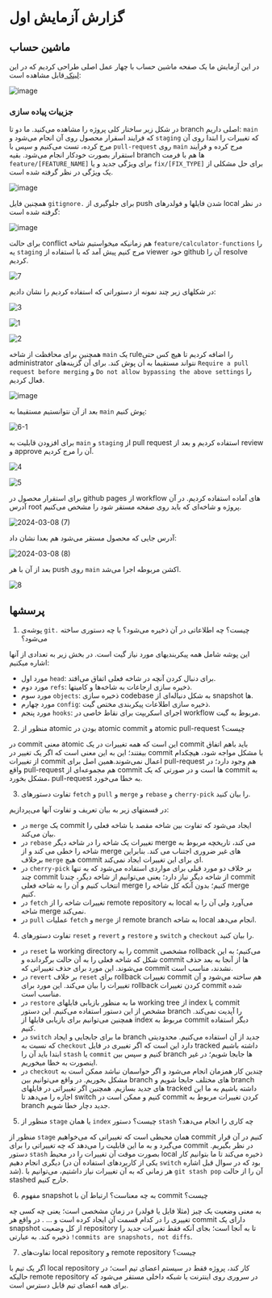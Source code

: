 # گزارش آزمایش اول

## ماشین حساب
در این آزمایش ما یک صفحه ماشین حساب با چهار عمل اصلی طراحی کردیم که در این 
<a href="https://software-engineering-laboratory-sharif.github.io/SE-Lab-1"> لینک </a>
قابل مشاهده است:

![image](https://github.com/Software-Engineering-Laboratory-Sharif/SE-Lab-1/assets/59170401/b599fe08-32d3-4529-8079-5d32d26ccd1f)

### جزییات پیاده سازی

در شکل زیر ساختار کلی پروژه را مشاهده می‌کنید. ما دو تا branch اصلی داریم: `main` که فرایند اسقرار محصول روی آن انجام می‌شود و `staging` که تغییرات را ابتدا روی آن مرج کرده، تست می‌کنیم و سپس با `pull-request` روی `main` مرج کرده و فرایند استقرار بصورت خودکار انجام می‌شود. بقیه branch ها هم با فرمت `feature/[FEATURE_NAME]` برای ویژگی جدید و یا `fix/[FIX_TYPE]` برای حل مشکلی از یک ویژگی در نظر گرفته شده است.

![image](https://github.com/Software-Engineering-Laboratory-Sharif/SE-Lab-1/assets/59170401/0dddd3f7-7a50-4458-9924-e36b11282a3a)

همچنین فایل `gitignore.` برای جلوگیری از push شدن فایلها و فولدرهای local در نظر گرفته شده است:

![image](https://github.com/Software-Engineering-Laboratory-Sharif/SE-Lab-1/assets/59170401/fc4dc668-52a0-4a66-a06a-0a5f1b803da5)

برای حالت conflict هم زمانیکه میخواستیم شاخه `feature/calculator-functions` را یه `staging` مرج کنیم پیش آمد که با استفاده از viewer خود github آن را resolve کردیم.

![7](https://github.com/Software-Engineering-Laboratory-Sharif/SE-Lab-1/assets/59170401/3ac85a67-6c6e-468c-8be0-0087fe12fd94)

در شکلهای زیر چند نمونه از دستوراتی که استفاده کردیم را نشان دادیم:

![3](https://github.com/Software-Engineering-Laboratory-Sharif/SE-Lab-1/assets/59170401/010ecee3-e73a-4acb-b65f-7bf1dbfde755)

![1](https://github.com/Software-Engineering-Laboratory-Sharif/SE-Lab-1/assets/59170401/6c559467-ec1a-4fc0-bfb7-e3b49305022a)

![2](https://github.com/Software-Engineering-Laboratory-Sharif/SE-Lab-1/assets/59170401/d4325573-069c-43dc-8832-df3a92f2888d)

همچنین برای محافظت از شاخه `main` یک rule‌را اضافه کردیم تا هیچ کس حتی administrator نتواند مستقیما به آن پوش کند.
برای آن گزینه‌های `Require a pull request before merging` و `Do not allow bypassing the above settings` را فعال کردیم.

![image](https://github.com/Software-Engineering-Laboratory-Sharif/SE-Lab-1/assets/59170401/325a43d3-839e-4ae3-a7c8-5973d96c62bb)

بعد از آن نتوانستیم مستقیما به `main` پوش کنیم:

![6-1](https://github.com/Software-Engineering-Laboratory-Sharif/SE-Lab-1/assets/59170401/ae4d34a8-86cd-411d-b5be-1edb0e629df3)

برای افزودن قابلیت به `main` و `staging` از pull request استفاده کردیم و بعد از review و approve آن را مرج کردیم.

![4](https://github.com/Software-Engineering-Laboratory-Sharif/SE-Lab-1/assets/59170401/33032f92-6b2a-4b82-8947-9b9bde98ac00)

![5](https://github.com/Software-Engineering-Laboratory-Sharif/SE-Lab-1/assets/59170401/644364e0-6959-4c7a-a2aa-5fbe68a24c18)

برای استقرار محصول در github pages از workflow های آماده استفاده کردیم. در آن آدرس root پروژه و شاخه‌ای که باید روی صفحه مستقر شود را مشخص می‌کنیم.

![2024-03-08 (7)](https://github.com/Software-Engineering-Laboratory-Sharif/SE-Lab-1/assets/59170401/56f0aa52-4716-4e85-bc14-80248fa72e23)

آدرس جایی که محصول مستقر می‌شود هم بعدا نشان داد:

![2024-03-08 (8)](https://github.com/Software-Engineering-Laboratory-Sharif/SE-Lab-1/assets/59170401/b8676153-3685-4189-a96d-ea69519e7a4b)

بعد از آن با هر push روی `main` اکشن مربوطه اجرا می‌شد.

![8](https://github.com/Software-Engineering-Laboratory-Sharif/SE-Lab-1/assets/59170401/800c1136-c5be-4b45-a658-b41cf28376d6)


## پرسشها
1. پوشه‌ی `git.` چیست؟ چه اطلاعاتی در آن ذخیره می‌شود؟ با چه دستوری ساخته می‌شود؟

این پوشه شامل همه پیکربندیهای مورد نیاز گیت است. در بخش زیر به تعدادی از آنها اشاره میکنیم:

- مورد اول `head`: برای دنبال کردن آنچه در شاخه فعلی اتفاق می‌افتد.
- مورد دوم `refs`: ذخیره سازی ارجاعات به شاخه‌ها و کامیتها.
- مورد سوم `objects`: ذخیره سازی codebase به شکل دنباله‌ای از snapshot ها.
- مورد چهارم `config`: ذخیره سازی اطلاعات پیکربندی مختص گیت.
- مورد پنجم `hooks`: اجرای اسکریپت برای نقاط خاصی در workflow مربوط به گیت.
<div dir="rtl">

</div>
 
2. منظور از atomic بودن در atomic commit و atomic pull-request چیست؟

در commit معنی atomic این است که همه تغییرات در یک commit باید باهم اتفاق بیفتند؛ این به این معنی است که اگر یک تغییر در commit با مشکل مواجه شود، هیچکدام از تغییرات commit اعمال نمی‌شوند.همین اصل برای pull-request هم وجود دارد؛ در واقع pull-request هم مجموعه‌ای از commit ها است و در صورتی که یک commit به مشکل بخورد، pull-request به خطا می‌خورد.

3. تفاوت دستورهای `fetch` و `pull` و `merge` و `rebase` و `cherry-pick` را بیان کنید.

در قسمتهای زیر به بیان تعریف و تفاوت آنها می‌پردازیم:
- در `merge` یک commit ایجاد می‌شود که تفاوت بین شاخه مقصد با شاخه فعلی را بیان می‌کند.
- در `rebase` تغییرات یک شاخه را در شاخه دیگر merge می کند، تاریخچه مربوط به شاخه را خطی می کند و از merge های غیر ضروری اجتناب می کند. بنابراین برخلاف `merge` هیچ commit ای برای این تغییرات ایجاد نمی‌کند.
- در `cherry-pick` بر خلاف دو مورد قبلی برای مواردی استفاده می‌شود که به تنها چند commit از شاخه دیگر نیاز دارد؛ یعنی می‌توانیم از شاخه دیگر، چندتا commit انتخاب کنیم و آن را به شاخه فعلی merge کنیم؛ بدون آنکه کل شاخه را merge کنیم.
- در `fetch` تغییرات شاخه را از remote repository به local می‌آورد ولی آن را به شاخه merge نمی‌کند.
- در `pull` عملیات `fetch` و `merge` از remote branch به شاخه local انجام می‌دهد.

4. تفاوت دستورهای `reset` و `revert` و `restore` و `switch` و `checkout` را بیان کنید.

- در `reset` ما working directory را به commit مشخصی rollback می‌کنیم؛ به این شکل که شاخه فعلی را به آن حالت برگردانده و commit ها از آنجا به بعد حذف می‌شوند. این مورد برای حذف تغییراتی که commit نشدند، مناسب است.
- در `revert` بر خلاف `reset` برای rollback تغییرات commit هم ساخته می‌شود و آن تغییرات را بیان می‌کند. این مورد برای rollback کردن تغییرات commit شده مناسب است.
- در `restore` ما به منظور بازیابی فایلهای working tree از index یا commit مشخص از این دستور استفاده می‌کنیم. این دستور branch را آپدیت نمی‌کند. همچنین می‌توانیم برای بازیابی فایلها از index مربوط به commit دیگر استفاده کنیم.
- در `switch` ما برای جابجایی و ایجاد branch جدید از آن استفاده می‌کنیم. محدودیتی که نسبت به `checkout` دارد این است که اگر تغییری در فایل tracked داشته باشیم ابتدا باید آن را `stash` یا `commit` کنیم و سپس بین branch ها جابجا شویم؛ در غیر اینصورت به خطا میخوریم.
- در `checkout` چندین کار همزمان انجام می‌شود و اگر حواسمان نباشد ممکن است به مشکل بخوریم. در واقع می‌توانیم بین branch های مختلف جابجا شویم و branch های جدید بسازیم. همچنین اگر تغییراتی در فایلهای tracked داشته باشیم به ما این اجازه را می‌دهد تا switch کنیم و ممکن است در commit کردن تغییرات مربوط به branch جدید دچار خطا شویم.

5. منظور از `stage` یا همان `index` چیست؟ دستور `stash` چه کاری را انجام می‌دهد؟

منظور از `stage` همان محیطی است که تغییراتی که می‌خواهیم commit کنیم در آن قرار می‌گیرد و به ما این قابلیت را می‌دهد که چه تغییراتی را برای commit در نظر بگیریم. دستور `stash` بصورت موقت آن تغییرات را در محیط local ذخیره می‌کند تا ما بتوانیم کار دیگری انجام دهیم (یکی از کاربردهای استفاده آن در `switch` بود که در سوال قبل اشاره شد). هر زمانی که به آن تغییرات نیاز داشتیم، می‌توانیم با `git stash pop` آن را از حالت stashed خارج کنیم.

6. مفهوم snapshot به چه معناست؟ ارتباط آن با commit چیست؟

به معنی وضعیت یک چیز (مثلا فایل یا فولدر) در زمان مشخصی است؛ یعنی چه کسی چه تغییری را در کدام قسمت آن ایجاد کرده است و ... . در واقع هر commit دارای یک snapshot از کل وضعیت repository تا به آنجا است؛ بجای آنکه فقط تغییرات جدید را ذخیره کند. به عبارتی `!commits are snapshots, not diffs`.

7. تفاوت‌های local repository و remote repository چیست؟

اگر یک تیم با local repository کار کند، پروژه فقط در سیستم اعضای تیم است؛ در حالیکه remote repository در سروری روی اینترنت یا شبکه داخلی مستقر می‌شود که برای همه اعضای تیم قابل دسترس است.
